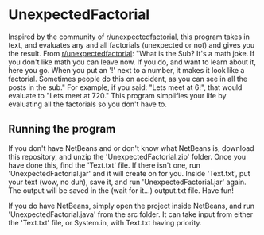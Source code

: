 # UnexpectedFactorial
Inspired by the community of [r/unexpectedfactorial](https://www.reddit.com/r/unexpectedfactorial/hot/), this program takes in text, and evaluates any and all factorials (unexpected or not) and gives you the result.
From [r/unexpectedfactorial](https://www.reddit.com/r/unexpectedfactorial/hot/):
"What is the Sub?
It's a math joke. If you don't like math you can leave now. If you do, and want to learn about it, here you go.
When you put an '!' next to a number, it makes it look like a factorial. Sometimes people do this on accident, as you can see in all the posts in the sub."
For example, if you said: "Lets meet at 6!", that would evaluate to "Lets meet at 720."
This program simplifies your life by evaluating all the factorials so you don't have to.

## Running the program
If you don't have NetBeans and or don't know what NetBeans is, download this repository, and unzip the 'UnexpectedFactorial.zip' folder.
Once you have done this, find the 'Text.txt' file. If there isn't one, run 'UnexpectedFactorial.jar' and it will create on for you. Inside 'Text.txt', put your text (wow, no duh), save it, and run 'UnexpectedFactorial.jar' again. The output will be saved in the (wait for it...) output.txt file. Have fun!

If you do have NetBeans, simply open the project inside NetBeans, and run 'UnexpectedFactorial.java' from the src folder. It can take input from either the 'Text.txt' file, or System.in, with Text.txt having priority. 
